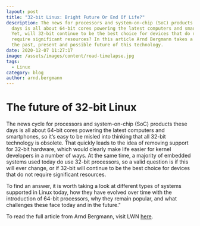 ```yaml
---
layout: post
title: "32-bit Linux: Bright Future Or End Of Life?"
description: The news for processors and system-on-chip (SoC) products these
  days is all about 64-bit cores powering the latest computers and smartphones.
  Yet, will 32-bit continue to be the best choice for devices that do not
  require significant resources? In this article Arnd Bergmann takes a look into
  the past, present and possible future of this technology.
date: 2020-12-07 11:27:17
image: /assets/images/content/road-timelapse.jpg
tags:
  - Linux
category: blog
author: arnd.bergmann
---
```

# The future of 32-bit Linux

The news cycle for processors and system-on-chip (SoC) products these days is all about 64-bit cores powering the latest computers and smartphones, so it’s easy to be misled into thinking that all 32-bit technology is obsolete. That quickly leads to the idea of removing support for 32-bit hardware, which would clearly make life easier for kernel developers in a number of ways. At the same time, a majority of embedded systems used today do use 32-bit processors, so a valid question is if this will ever change, or if 32-bit will continue to be the best choice for devices that do not require significant resources.

To find an answer, it is worth taking a look at different types of systems supported in Linux today, how they have evolved over time with the introduction of 64-bit processors, why they remain popular, and what challenges these face today and in the future."

To read the full article from Arnd Bergmann, visit LWN [here](https://lwn.net/Articles/838807/).